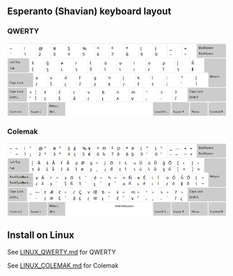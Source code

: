 ## Esperanto (Shavian) keyboard layout

### QWERTY

![preview esperanto qwerty](preview_qwerty.png)

### Colemak

![preview esperanto colemak](preview_colemak.png)

## Install on Linux

See [LINUX_QWERTY.md](./LINUX_QWERTY.md) for QWERTY

See [LINUX_COLEMAK.md](./LINUX_COLEMAK.md) for Colemak
